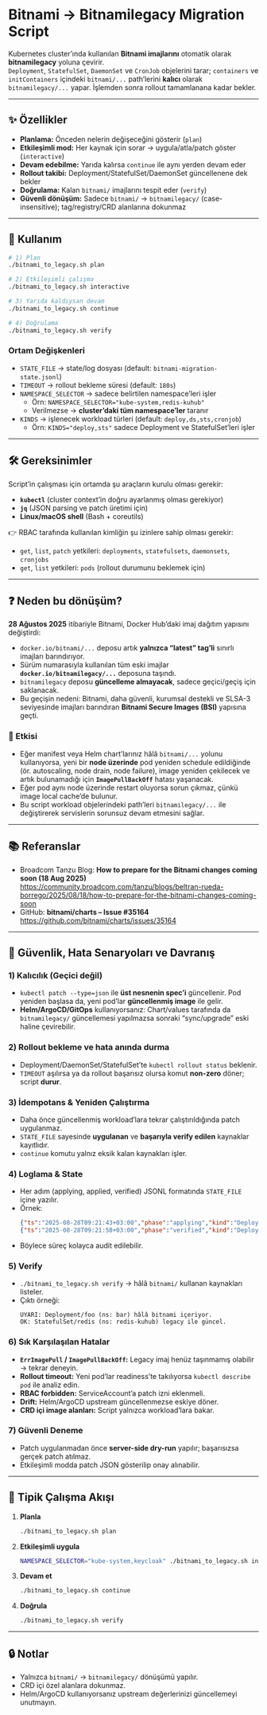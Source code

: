 # Bitnami → Bitnamilegacy Migration Script

Kubernetes cluster’ında kullanılan **Bitnami imajlarını** otomatik olarak **bitnamilegacy** yoluna çevirir.  
`Deployment`, `StatefulSet`, `DaemonSet` ve `CronJob` objelerini tarar; `containers` ve `initContainers` içindeki `bitnami/...` path’lerini **kalıcı** olarak `bitnamilegacy/...` yapar. İşlemden sonra rollout tamamlanana kadar bekler.

---

## ✨ Özellikler
- **Planlama:** Önceden nelerin değişeceğini gösterir (`plan`)
- **Etkileşimli mod:** Her kaynak için sorar → uygula/atla/patch göster (`interactive`)
- **Devam edebilme:** Yarıda kalırsa `continue` ile aynı yerden devam eder
- **Rollout takibi:** Deployment/StatefulSet/DaemonSet güncellenene dek bekler
- **Doğrulama:** Kalan `bitnami/` imajlarını tespit eder (`verify`)
- **Güvenli dönüşüm:** Sadece `bitnami/` → `bitnamilegacy/` (case-insensitive); tag/registry/CRD alanlarına dokunmaz

---

## 🚀 Kullanım
```bash
# 1) Plan
./bitnami_to_legacy.sh plan

# 2) Etkileşimli çalışma
./bitnami_to_legacy.sh interactive

# 3) Yarıda kaldıysan devam
./bitnami_to_legacy.sh continue

# 4) Doğrulama
./bitnami_to_legacy.sh verify
```

### Ortam Değişkenleri
- `STATE_FILE` → state/log dosyası (default: `bitnami-migration-state.jsonl`)
- `TIMEOUT` → rollout bekleme süresi (default: `180s`)
- `NAMESPACE_SELECTOR` → sadece belirtilen namespace’leri işler  
  - Örn: `NAMESPACE_SELECTOR="kube-system,redis-kuhub"`  
  - Verilmezse → **cluster’daki tüm namespace’ler** taranır
- `KINDS` → işlenecek workload türleri (default: `deploy,ds,sts,cronjob`)  
  - Örn: `KINDS="deploy,sts"` sadece Deployment ve StatefulSet’leri işler

---

## 🛠 Gereksinimler

Script’in çalışması için ortamda şu araçların kurulu olması gerekir:

- **`kubectl`** (cluster context’in doğru ayarlanmış olması gerekiyor)  
- **`jq`** (JSON parsing ve patch üretimi için)  
- **Linux/macOS shell** (Bash + coreutils)  

👉 RBAC tarafında kullanılan kimliğin şu izinlere sahip olması gerekir:
- `get`, `list`, `patch` yetkileri: `deployments`, `statefulsets`, `daemonsets`, `cronjobs`  
- `get`, `list` yetkileri: `pods` (rollout durumunu beklemek için)  

---

## ❓ Neden bu dönüşüm?

**28 Ağustos 2025** itibariyle Bitnami, Docker Hub’daki imaj dağıtım yapısını değiştirdi:

- `docker.io/bitnami/...` deposu artık **yalnızca “latest” tag’li** sınırlı imajları barındırıyor.  
- Sürüm numarasıyla kullanılan tüm eski imajlar **`docker.io/bitnamilegacy/...`** deposuna taşındı.  
- `bitnamilegacy` deposu **güncelleme almayacak**, sadece geçici/geçiş için saklanacak.  
- Bu geçişin nedeni: Bitnami, daha güvenli, kurumsal destekli ve SLSA-3 seviyesinde imajları barındıran **Bitnami Secure Images (BSI)** yapısına geçti.  

### 🎯 Etkisi
- Eğer manifest veya Helm chart’larınız hâlâ `bitnami/...` yolunu kullanıyorsa, yeni bir **node üzerinde** pod yeniden schedule edildiğinde (ör. autoscaling, node drain, node failure), image yeniden çekilecek ve artık bulunamadığı için **`ImagePullBackOff`** hatası yaşanacak.  
- Eğer pod aynı node üzerinde restart oluyorsa sorun çıkmaz, çünkü image local cache’de bulunur.  
- Bu script workload objelerindeki path’leri `bitnamilegacy/...` ile değiştirerek servislerin sorunsuz devam etmesini sağlar.  

---

## 📚 Referanslar
- Broadcom Tanzu Blog: **How to prepare for the Bitnami changes coming soon (18 Aug 2025)**  
  https://community.broadcom.com/tanzu/blogs/beltran-rueda-borrego/2025/08/18/how-to-prepare-for-the-bitnami-changes-coming-soon  
- GitHub: **bitnami/charts – Issue #35164**  
  https://github.com/bitnami/charts/issues/35164  

---

## 🧱 Güvenlik, Hata Senaryoları ve Davranış

### 1) Kalıcılık (Geçici değil)
- `kubectl patch --type=json` ile **üst nesnenin spec’i** güncellenir. Pod yeniden başlasa da, yeni pod’lar **güncellenmiş image** ile gelir.
- **Helm/ArgoCD/GitOps** kullanıyorsanız: Chart/values tarafında da `bitnamilegacy/` güncellemesi yapılmazsa sonraki “sync/upgrade” eski haline çevirebilir.

### 2) Rollout bekleme ve hata anında durma
- Deployment/DaemonSet/StatefulSet’te `kubectl rollout status` beklenir.  
- `TIMEOUT` aşılırsa ya da rollout başarısız olursa komut **non-zero** döner; script **durur**.

### 3) İdempotans & Yeniden Çalıştırma
- Daha önce güncellenmiş workload’lara tekrar çalıştırıldığında patch uygulanmaz.  
- `STATE_FILE` sayesinde **uygulanan** ve **başarıyla verify edilen** kaynaklar kayıtlıdır.  
- `continue` komutu yalnız eksik kalan kaynakları işler.

### 4) Loglama & State
- Her adım (applying, applied, verified) JSONL formatında `STATE_FILE` içine yazılır.  
- Örnek:
  ```json
  {"ts":"2025-08-28T09:21:43+03:00","phase":"applying","kind":"Deployment","namespace":"kube-system","name":"external-dns-uat-hub"}
  {"ts":"2025-08-28T09:21:58+03:00","phase":"verified","kind":"Deployment","namespace":"kube-system","name":"external-dns-uat-hub"}
  ```
- Böylece süreç kolayca audit edilebilir.

### 5) Verify
- `./bitnami_to_legacy.sh verify` → hâlâ `bitnami/` kullanan kaynakları listeler.  
- Çıktı örneği:
  ```
  UYARI: Deployment/foo (ns: bar) hâlâ bitnami içeriyor.
  OK: StatefulSet/redis (ns: redis-kuhub) legacy ile güncel.
  ```

### 6) Sık Karşılaşılan Hatalar
- **`ErrImagePull` / `ImagePullBackOff`:** Legacy imaj henüz taşınmamış olabilir → tekrar deneyin.  
- **Rollout timeout:** Yeni pod’lar readiness’te takılıyorsa `kubectl describe pod` ile analiz edin.  
- **RBAC forbidden:** ServiceAccount’a patch izni eklenmeli.  
- **Drift:** Helm/ArgoCD upstream güncellenmezse eskiye döner.  
- **CRD içi image alanları:** Script yalnızca workload’lara bakar.

### 7) Güvenli Deneme
- Patch uygulanmadan önce **server-side dry-run** yapılır; başarısızsa gerçek patch atılmaz.  
- Etkileşimli modda patch JSON gösterilip onay alınabilir.

---

## 🧪 Tipik Çalışma Akışı

1. **Planla**  
   ```bash
   ./bitnami_to_legacy.sh plan
   ```
2. **Etkileşimli uygula**  
   ```bash
   NAMESPACE_SELECTOR="kube-system,keycloak" ./bitnami_to_legacy.sh interactive
   ```
3. **Devam et**  
   ```bash
   ./bitnami_to_legacy.sh continue
   ```
4. **Doğrula**  
   ```bash
   ./bitnami_to_legacy.sh verify
   ```

---

## 🔒 Notlar
- Yalnızca `bitnami/` → `bitnamilegacy/` dönüşümü yapılır.  
- CRD içi özel alanlara dokunmaz.  
- Helm/ArgoCD kullanıyorsanız upstream değerlerinizi güncellemeyi unutmayın.
